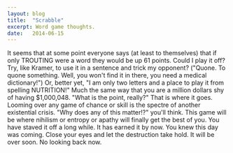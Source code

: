 ```yaml
---
layout: blog
title:  "Scrabble"
excerpt: Word game thoughts.
date:   2014-06-15
---
```

It seems that at some point everyone says (at least to themselves) that if only TROUTING were a word they would be up 61 points. Could I play it off? Try, like Kramer, to use it in a sentence and trick my opponent? ("Quone. To quone something. Well, you won't find it in there, you need a medical dictionary!") Or, better yet, "I am only two letters and a place to play it from spelling NUTRITION!" Much the same way that you are a million dollars shy of having $1,000,048. "What is the point, really?" That is where it goes. Looming over any game of chance or skill is the spectre of another existential crisis. "Why does any of this matter!?" you'll think. This game will be where nihilism or entropy or apathy will finally get the best of you. You have staved it off a long while. It has earned it by now. You knew this day was coming. Close your eyes and let the destruction take hold. It will be over soon. No looking back now.
